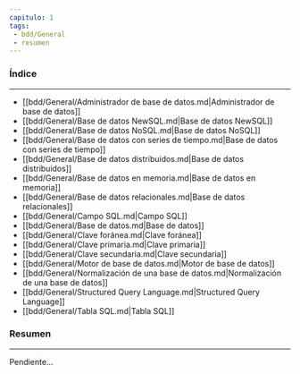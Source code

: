 ```yaml
---
capitulo: 1
tags: 
 - bdd/General
 - resumen
---
```

### Índice
---
 * [[bdd/General/Administrador de base de datos.md|Administrador de base de datos]]
 * [[bdd/General/Base de datos NewSQL.md|Base de datos NewSQL]]
 * [[bdd/General/Base de datos NoSQL.md|Base de datos NoSQL]]
 * [[bdd/General/Base de datos con series de tiempo.md|Base de datos con series de tiempo]]
 * [[bdd/General/Base de datos distribuidos.md|Base de datos distribuidos]]
 * [[bdd/General/Base de datos en memoria.md|Base de datos en memoria]]
 * [[bdd/General/Base de datos relacionales.md|Base de datos relacionales]]
 * [[bdd/General/Campo SQL.md|Campo SQL]]
 * [[bdd/General/Base de datos.md|Base de datos]]
 * [[bdd/General/Clave foránea.md|Clave foránea]]
 * [[bdd/General/Clave primaria.md|Clave primaria]]
 * [[bdd/General/Clave secundaria.md|Clave secundaria]]
 * [[bdd/General/Motor de base de datos.md|Motor de base de datos]]
 * [[bdd/General/Normalización de una base de datos.md|Normalización de una base de datos]]
 * [[bdd/General/Structured Query Language.md|Structured Query Language]]
 * [[bdd/General/Tabla SQL.md|Tabla SQL]]

### Resumen
---
Pendiente...